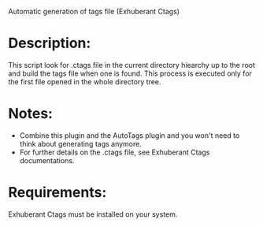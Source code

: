 
Automatic generation of tags file (Exhuberant Ctags)

Description:
============

This script look for .ctags file in the current
directory hiearchy up to the root and build the tags file 
when one is found. This process is executed only for the 
first file opened in the whole directory tree. 

Notes:
======

- Combine this plugin and the AutoTags plugin and you won't
need to think about generating tags anymore.
- For further details on the .ctags file, see Exhuberant Ctags
  documentations.

Requirements:
============

Exhuberant Ctags must be installed on your system.
